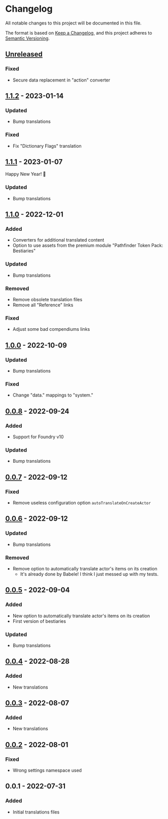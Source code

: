 # Changelog

All notable changes to this project will be documented in this file.

The format is based on [Keep a Changelog](https://keepachangelog.com/en/1.0.0/),
and this project adheres to [Semantic Versioning](https://semver.org/spec/v2.0.0.html).

## [Unreleased]

### Fixed

- Secure data replacement in "action" converter

## [1.1.2] - 2023-01-14

### Updated

- Bump translations

### Fixed

- Fix "Dictionary Flags" translation

## [1.1.1] - 2023-01-07

Happy New Year! 🎉

### Updated

- Bump translations

## [1.1.0] - 2022-12-01

### Added

- Converters for additional translated content
- Option to use assets from the premium module "Pathfinder Token Pack: Bestiaries"

### Updated

- Bump translations

### Removed

- Remove obsolete translation files
- Remove all "Reference" links

### Fixed

- Adjust some bad compendiums links

## [1.0.0] - 2022-10-09

### Updated

- Bump translations

### Fixed

- Change "data." mappings to "system."

## [0.0.8] - 2022-09-24

### Added

- Support for Foundry v10

### Updated

- Bump translations

## [0.0.7] - 2022-09-12

### Fixed

- Remove useless configuration option `autoTranslateOnCreateActor`

## [0.0.6] - 2022-09-12

### Updated

- Bump translations

### Removed

- Remove option to automatically translate actor's items on its creation
    - It's already done by Babele! I think I just messed up with my tests.

## [0.0.5] - 2022-09-04

### Added

- New option to automatically translate actor's items on its creation
- First version of bestiaries

### Updated

- Bump translations

## [0.0.4] - 2022-08-28

### Added

- New translations

## [0.0.3] - 2022-08-07

### Added

- New translations

## [0.0.2] - 2022-08-01

### Fixed

- Wrong settings namespace used

## 0.0.1 - 2022-07-31

### Added

- Initial translations files

[Unreleased]: https://github.com/DjLeChuck/foundryvtt-pf1-fr-babele/compare/1.1.2...HEAD

[1.1.2]: https://github.com/DjLeChuck/foundryvtt-pf1-fr-babele/compare/1.1.1...1.1.2

[1.1.1]: https://github.com/DjLeChuck/foundryvtt-pf1-fr-babele/compare/1.1.0...1.1.1

[1.1.0]: https://github.com/DjLeChuck/foundryvtt-pf1-fr-babele/compare/1.0.0...1.1.0

[1.0.0]: https://github.com/DjLeChuck/foundryvtt-pf1-fr-babele/compare/0.0.8...1.0.0

[0.0.8]: https://github.com/DjLeChuck/foundryvtt-pf1-fr-babele/compare/0.0.7...0.0.8

[0.0.7]: https://github.com/DjLeChuck/foundryvtt-pf1-fr-babele/compare/0.0.6...0.0.7

[0.0.6]: https://github.com/DjLeChuck/foundryvtt-pf1-fr-babele/compare/0.0.5...0.0.6

[0.0.5]: https://github.com/DjLeChuck/foundryvtt-pf1-fr-babele/compare/0.0.4...0.0.5

[0.0.4]: https://github.com/DjLeChuck/foundryvtt-pf1-fr-babele/compare/0.0.3...0.0.4

[0.0.3]: https://github.com/DjLeChuck/foundryvtt-pf1-fr-babele/compare/0.0.2...0.0.3

[0.0.2]: https://github.com/DjLeChuck/foundryvtt-pf1-fr-babele/compare/0.0.1...0.0.2
